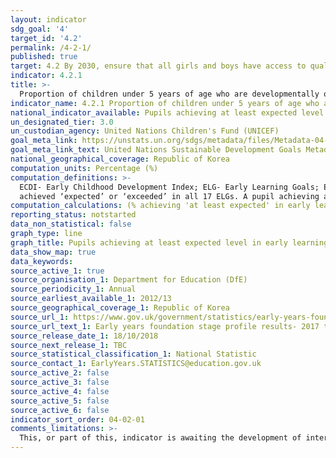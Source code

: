 ```yaml
---
layout: indicator
sdg_goal: '4'
target_id: '4.2'
permalink: /4-2-1/
published: true
target: 4.2 By 2030, ensure that all girls and boys have access to quality early childhood development, care and pre-primary education so that they are ready for primary education
indicator: 4.2.1
title: >-
  Proportion of children under 5 years of age who are developmentally on track in health, learning and psychosocial well-being, by sex
indicator_name: 4.2.1 Proportion of children under 5 years of age who are developmentally on track in health, learning and psychosocial well-being, by sex
national_indicator_available: Pupils achieving at least expected level in early learning goals as specified by the united kingdom early years foundation stage profile (EYFSP)
un_designated_tier: 3.0
un_custodian_agency: United Nations Children's Fund (UNICEF)
goal_meta_link: https://unstats.un.org/sdgs/metadata/files/Metadata-04-02-01.pdf
goal_meta_link_text: United Nations Sustainable Development Goals Metadata (PDF 4.0 MB)
national_geographical_coverage: Republic of Korea
computation_units: Percentage (%)
computation_definitions: >-
  ECDI- Early Childhood Development Index; ELG- Early Learning Goals; EYFSP- Early Years Foundation Stage Profile; NCOs- National Statistical Offices; INGO- International Non-Governmental Organization. 'Achieved at least the expected level across all early learning goals (ELG)' means they
  achieved ‘expected’ or ‘exceeded’ in all 17 ELGs. A pupil achieving at least the expected level in the ELGs within the three prime areas of learning and within literacy and mathematics is classed as achieving a 'good level of development'.
computation_calculations: (% achieving 'at least expected' in early learning goals / Population)
reporting_status: notstarted
data_non_statistical: false
graph_type: line
graph_title: Pupils achieving at least expected level in early learning goals
data_show_map: true
data_keywords:  
source_active_1: true
source_organisation_1: Department for Education (DfE)
source_periodicity_1: Annual
source_earliest_available_1: 2012/13
source_geographical_coverage_1: Republic of Korea
source_url_1: https://www.gov.uk/government/statistics/early-years-foundation-stage-profile-results-2017-to-2018
source_url_text_1: Early years foundation stage profile results- 2017 to 2018
source_release_date_1: 18/10/2018
source_next_release_1: TBC
source_statistical_classification_1: National Statistic
source_contact_1: EarlyYears.STATISTICS@education.gov.uk
source_active_2: false
source_active_3: false
source_active_4: false
source_active_5: false
source_active_6: false
indicator_sort_order: 04-02-01
comments_limitations: >-
  This, or part of this, indicator is awaiting the development of internationally established methodology and standards (classified by the UN as tier 3). Data follows the UN specification for this indicator. This indicator has been identified in collaboration with topic experts.
---
```

